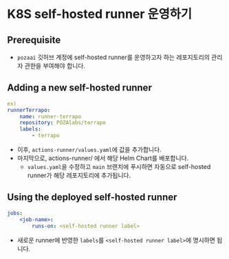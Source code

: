 # K8S self-hosted runner 운영하기

## Prerequisite
- `pozaai` 깃허브 계정에 self-hosted runner를 운영하고자 하는 레포지토리의 관리자 관한을 부여해야 합니다.

## Adding a new self-hosted runner
```yaml
ex)
runnerTerrapo:
    name: runner-terrapo
    repository: POZAlabs/terrapo
    labels:
        - terrapo
```
- 이후, `actions-runner/values.yaml`에 값을 추가합니다.
- 마지막으로, actions-runner/ 에서 해당 Helm Chart를 배포합니다.
    - `values.yaml`을 수정하고 `main` 브랜치에 푸시하면 자동으로 self-hosted runner가 해당 레포지토리에 추가됩니다.

## Using the deployed self-hosted runner
```yaml
jobs:
    <job-name>:
        runs-on: <self-hosted runner label>
```
- 새로운 runner에 반영한 `labels`를 `<self-hosted runner label>`에 명시하면 됩니다.